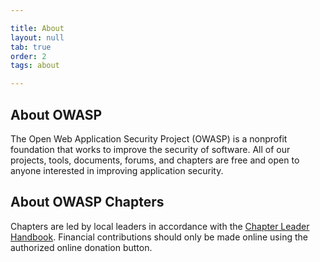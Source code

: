 ```yaml
---

title: About
layout: null
tab: true
order: 2
tags: about

---
```


## About OWASP

The Open Web Application Security Project (OWASP) is a nonprofit foundation that works to improve the security of software. All of our projects, tools, documents, forums, and chapters are free and open to anyone interested in improving application security. 

## About OWASP Chapters

Chapters are led by local leaders in accordance with the [Chapter Leader Handbook](/www-policy/rules-of-procedure/chapter-handbook). Financial contributions should only be made online using the authorized online donation button.